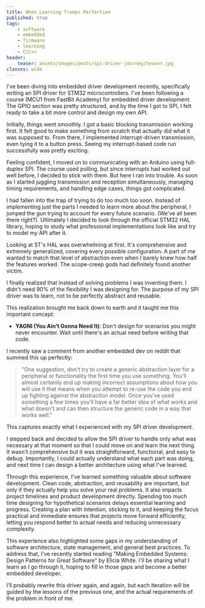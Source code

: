 ```yaml
---
title: When Learning Trumps Perfection
published: true
tags:
    - software
    - embedded
    - firmware
    - learning
    - C/C++
header:
    teaser: assets/images/posts/spi-driver-journey/teaser.jpg
classes: wide
---
```


I've been diving into embedded driver development recently, specifically writing an SPI driver for STM32 microcontrollers. I've been following a course (MCU1 from FastBit Academy) for embedded driver development. The GPIO section was pretty structured, and by the time I got to SPI, I felt ready to take a bit more control and design my own API.

Initially, things went smoothly. I got a basic blocking transmission working first. It felt good to make something from scratch that actually did what it was supposed to. From there, I implemented interrupt-driven transmission, even tying it to a button press. Seeing my interrupt-based code run successfully was pretty exciting.

Feeling confident, I moved on to communicating with an Arduino using full-duplex SPI. The course used polling, but since interrupts had worked out well before, I decided to stick with them. But here I ran into trouble. As soon as I started juggling transmission and reception simultaneously, managing timing requirements, and handling edge cases, things got complicated.

I had fallen into the trap of trying to do too much too soon. Instead of implementing just the parts I needed to learn more about the peripheral, I jumped the gun trying to account for every future scenario. (We've all been there right?). Ultimately I decided to look through the official STM32 HAL library, hoping to study what professional implementations look like and try to model my API after it. 

Looking at ST's HAL was overwhelming at first. It's comprehensive and extremely generalized, covering every possible configuration. A part of me wanted to match that level of abstraction even when I barely knew how half the features worked. The scope-creep gods had definitely found another victim.

I finally realized that instead of solving problems I was inventing them. I didn't need 90% of the flexibility I was designing for. The purpose of my SPI driver was to learn, not to be perfectly abstract and reusable. 

This realization brought me back down to earth and it taught me this important concept:

- **YAGNI (You Ain’t Gonna Need It)**: Don't design for scenarios you might never encounter. Wait until there's an actual need before writing that code.

I recently saw a comment from another embedded dev on reddit that summed this up perfectly:

> "One suggestion, don't try to create a generic abstraction layer for a peripheral or functionality the first time you use something. You'll almost certainly end up making incorrect assumptions about how you will use it that means when you attempt to re-use the code you end up fighting against the abstraction model. Once you've used something a few times you'll have a far better idea of what works and what doesn't and can then structure the generic code in a way that works well."

This captures exactly what I experienced with my SPI driver development.

I stepped back and decided to allow the SPI driver to handle only what was necessary at that moment so that I could move on and learn the next thing. It wasn't comprehensive but it was straightforward, functional, and easy to debug. Importantly, I could actually understand what each part was doing, and next time I can design a better architecture using what I've learned. 

Through this experience, I've learned something valuable about software development. Clean code, abstraction, and reusability are important, but only if they actually help you solve your real problems. It also impacts project timelines and product development directly. Spending too much time designing for hypothetical scenarios delays essential learning and progress. Creating a plan with intention, sticking to it, and keeping the focus practical and immediate ensures that projects move forward efficiently, letting you respond better to actual needs and reducing unnecessary complexity.

This experience also highlighted some gaps in my understanding of software architecture, state management, and general best practices. To address that, I've recently started reading "Making Embedded Systems: Design Patterns for Great Software" by Elicia White. I'll be sharing what I learn as I go through it, hoping to fill in those gaps and become a better embedded developer. 

I’ll probably rewrite this driver again, and again, but each iteration will be guided by the lessons of the previous one, and the actual requirements of the problem in front of me.

